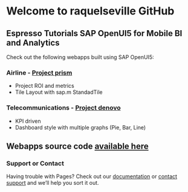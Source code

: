 # Welcome to raquelseville GitHub

## Espresso Tutorials SAP OpenUI5 for Mobile BI and Analytics 
Check out the following webapps built using SAP OpenUI5:

### Airline - [Project prism](https://raquelseville.github.io/openui5espresso/prism/index.html)
- Project ROI and metrics
- Tile Layout with sap.m StandadTile

### Telecommunications - [Project denovo](https://raquelseville.github.io/openui5espresso/denovo/index.html)
- KPI driven
- Dashboard style with multiple graphs (Pie, Bar, Line)

## Webapps source code [available here](https://github.com/raquelseville/openui5espresso)

### Support or Contact

Having trouble with Pages? Check out our [documentation](https://help.github.com/categories/github-pages-basics/) or [contact support](https://github.com/contact) and we’ll help you sort it out.
